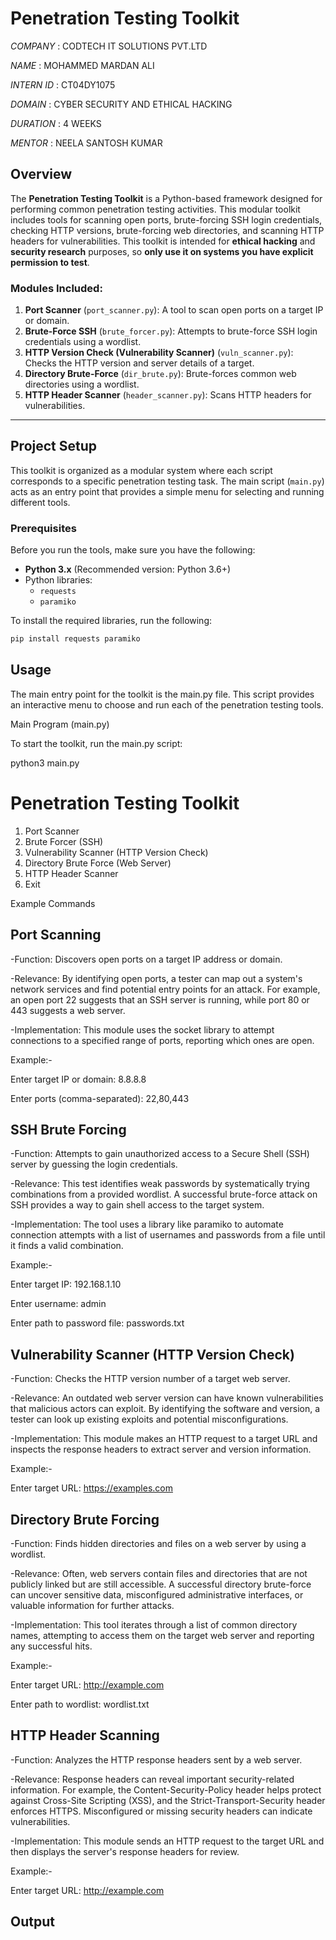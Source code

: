 # Penetration Testing Toolkit


*COMPANY* : CODTECH IT SOLUTIONS PVT.LTD

*NAME* : MOHAMMED MARDAN ALI

*INTERN ID* : CT04DY1075

*DOMAIN* : CYBER SECURITY AND ETHICAL HACKING 

*DURATION* : 4 WEEKS

*MENTOR* : NEELA SANTOSH KUMAR

## Overview

The **Penetration Testing Toolkit** is a Python-based framework designed for performing common penetration testing activities. This modular toolkit includes tools for scanning open ports, brute-forcing SSH login credentials, checking HTTP versions, brute-forcing web directories, and scanning HTTP headers for vulnerabilities. This toolkit is intended for **ethical hacking** and **security research** purposes, so **only use it on systems you have explicit permission to test**.

### **Modules Included:**

1. **Port Scanner** (`port_scanner.py`): A tool to scan open ports on a target IP or domain.
2. **Brute-Force SSH** (`brute_forcer.py`): Attempts to brute-force SSH login credentials using a wordlist.
3. **HTTP Version Check (Vulnerability Scanner)** (`vuln_scanner.py`): Checks the HTTP version and server details of a target.
4. **Directory Brute-Force** (`dir_brute.py`): Brute-forces common web directories using a wordlist.
5. **HTTP Header Scanner** (`header_scanner.py`): Scans HTTP headers for vulnerabilities.

---



## Project Setup

This toolkit is organized as a modular system where each script corresponds to a specific penetration testing task. The main script (`main.py`) acts as an entry point that provides a simple menu for selecting and running different tools.

### **Prerequisites**

Before you run the tools, make sure you have the following:

- **Python 3.x** (Recommended version: Python 3.6+)
- Python libraries:
  - `requests`
  - `paramiko`

To install the required libraries, run the following:

```bash
pip install requests paramiko
```

## Usage

The main entry point for the toolkit is the main.py file. This script provides an interactive menu to choose and run each of the penetration testing tools.

Main Program (main.py)

To start the toolkit, run the main.py script:

python3 main.py

Penetration Testing Toolkit
===========================
1. Port Scanner
2. Brute Forcer (SSH)
3. Vulnerability Scanner (HTTP Version Check)
4. Directory Brute Force (Web Server)
5. HTTP Header Scanner
0. Exit

Example Commands

## Port Scanning
 

-Function: Discovers open ports on a target IP address or domain.

-Relevance: By identifying open ports, a tester can map out a system's network services and find potential entry points for an attack. For example, an open port 22 suggests that an SSH server is running, while port 80 or 443 suggests a web server.

-Implementation: This module uses the socket library to attempt connections to a specified range of ports, reporting which ones are open. 

Example:-

Enter target IP or domain: 8.8.8.8

Enter ports (comma-separated): 22,80,443


## SSH Brute Forcing

-Function: Attempts to gain unauthorized access to a Secure Shell (SSH) server by guessing the login credentials.

-Relevance: This test identifies weak passwords by systematically trying combinations from a provided wordlist. A successful brute-force attack on SSH provides a way to gain shell access to the target system.

-Implementation: The tool uses a library like paramiko to automate connection attempts with a list of usernames and passwords from a file until it finds a valid combination.

Example:-

Enter target IP: 192.168.1.10

Enter username: admin

Enter path to password file: passwords.txt

## Vulnerability Scanner (HTTP Version Check)

-Function: Checks the HTTP version number of a target web server.

-Relevance: An outdated web server version can have known vulnerabilities that malicious actors can exploit. By identifying the software and version, a tester can look up existing exploits and potential misconfigurations.

-Implementation: This module makes an HTTP request to a target URL and inspects the response headers to extract server and version information.

Example:-

Enter target URL: https://examples.com


## Directory Brute Forcing

-Function: Finds hidden directories and files on a web server by using a wordlist.

-Relevance: Often, web servers contain files and directories that are not publicly linked but are still accessible. A successful directory brute-force can uncover sensitive data, misconfigured administrative interfaces, or valuable information for further attacks.

-Implementation: This tool iterates through a list of common directory names, attempting to access them on the target web server and reporting any successful hits.

Example:-

Enter target URL: http://example.com

Enter path to wordlist: wordlist.txt

## HTTP Header Scanning

-Function: Analyzes the HTTP response headers sent by a web server.

-Relevance: Response headers can reveal important security-related information. For example, the Content-Security-Policy header helps protect against Cross-Site Scripting (XSS), and the Strict-Transport-Security header enforces HTTPS. Misconfigured or missing security headers can indicate vulnerabilities.

-Implementation: This module sends an HTTP request to the target URL and then displays the server's response headers for review.

Example:-

Enter target URL: http://example.com

## Output
